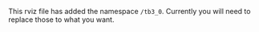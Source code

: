 This rviz file has added the namespace `/tb3_0`. Currently you will need to replace those to what you want.
